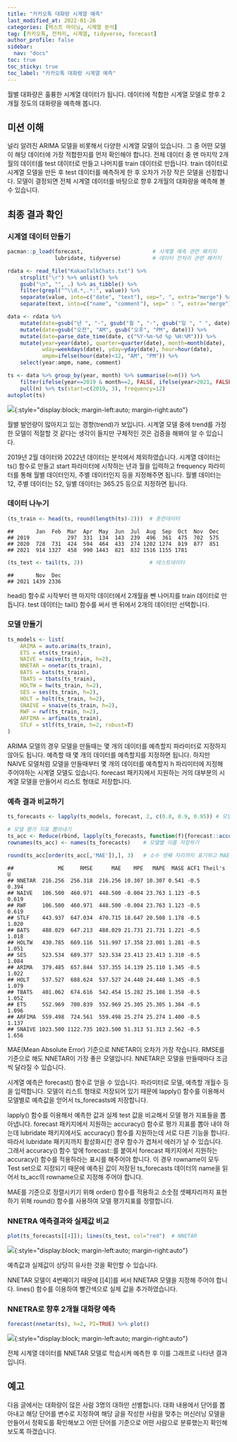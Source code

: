 ```yaml
---
title: "카카오톡 대화량 시계열 예측"
last_modified_at: 2022-01-26
categories: [텍스트 마이닝, 시계열 분석]
tag: [카카오톡, 전처리, 시계열, tidyverse, forecast]
author_profile: false
sidebar:
  nav: "docs"
toc: true
toc_sticky: true
toc_label: "카카오톡 대화량 시계열 예측"
---
```

<div class="notice--success">
월별 대화량은 훌륭한 시계열 데이터가 됩니다. 데이터에 적합한 시계열 모델로 향후 2개월 정도의 대화량을 예측해 봅니다.
</div>

## 미션 이해

널리 알려진 ARIMA 모델을 비롯해서 다양한 시계열 모델이 있습니다. 그 중
어떤 모델이 해당 데이터에 가장 적합한지를 먼저 확인해야 합니다. 전체
데이터 중 맨 마지막 2개월의 데이터를 test 데이터로 만들고 나머지를 train
데이터로 만듭니다. train 데이터로 시계열 모델을 만든 후 test 데이터를
예측하게 한 후 오차가 가장 작은 모델을 선정합니다. 모델이 결정되면 전체
시계열 데이터를 바탕으로 향후 2개월의 대화량을 예측해 볼 수 있습니다.

## 최종 결과 확인

### 시계열 데이터 만들기

``` r
pacman::p_load(forecast,                      # 시계열 예측 관련 패키지
               lubridate, tidyverse)          # 데이터 전처리 관련 패키지

rdata <- read_file("KakaoTalkChats.txt") %>%                                 # txt 파일 읽어오기
    strsplit("\r") %>% unlist() %>%                                          # 같은 사람의 글은 한 줄로
    gsub("\n", "", .) %>% as_tibble() %>%                                    # 줄바꿈 없애기
    filter(grepl("^\\d.*,.*:", value)) %>%                                   # 숫자시작 , : 있는 것만
    separate(value, into=c("date", "text"), sep=", ", extra="merge") %>%     # 날짜와 글 분리
    separate(text, into=c("name", "comment"), sep=" : ", extra="merge")       # 이름과 글 내용 분리

data <- rdata %>% 
    mutate(date=gsub("년 ", "-", gsub("월 ", "-", gsub("일 ", " ", date)))) %>%
    mutate(date=gsub("오전", "AM", gsub("오후", "PM", date))) %>%
    mutate(date=parse_date_time(date, c("%Y-%m-%d %p %H:%M"))) %>%      # 날짜 형식으로
    mutate(year=year(date), quarter=quarter(date), month=month(date),   # 년, 분기, 월 변수 만들기
           wday=weekdays(date), yday=yday(date), hour=hour(date),       # 요일, 일수, 시간 변수 만들기
           ampm=ifelse(hour(date)<12, "AM", "PM")) %>%                  # 오전 오후 변수 만들기
    select(year:ampm, name, comment)

ts <- data %>% group_by(year, month) %>% summarise(n=n()) %>% 
    filter(ifelse(year==2019 & month==2, FALSE, ifelse(year>2021, FALSE, TRUE))) %>% 
    pull(n) %>% ts(start=c(2019, 3), frequency=12)
autoplot(ts)
```

![](https://raw.githubusercontent.com/cysics/cysics.github.io/master/_posts/2022-01-25-kakaotalk-time-series_files/figure-gfm/making_ts-1.png){:style="display:block; margin-left:auto; margin-right:auto"}

월별 발언량이 많아지고 있는 경향(trend)가 보입니다. 시계열 모델 중에
trend를 가정한 모델이 적절할 것 같다는 생각이 들지만 구체적인 것은
검증을 해봐야 알 수 있습니다.

2019년 2월 데이터와 2022년 데이터는 분석에서 제외하였습니다. 시계열
데이터는 ts() 함수로 만들고 start 파라미터에 시작하는 년과 월을 입력하고
frequency 파라미터를 통해 월별 데이터인지, 주별 데이터인지 등을
지정해주면 됩니다. 월별 데이터는 12, 주별 데이터는 52, 일별 데이터는
365.25 등으로 지정하면 됩니다.

### 데이터 나누기

``` r
(ts_train <- head(ts, round(length(ts)-2)))  # 훈련데이터
```

    ##       Jan  Feb  Mar  Apr  May  Jun  Jul  Aug  Sep  Oct  Nov  Dec
    ## 2019            297  331  134  143  239  496  361  475  702  575
    ## 2020  728  731  424  594  464  433  274 1202 1274  819  877  851
    ## 2021  914 1327  458  990 1443  821  832 1516 1155 1781

``` r
(ts_test <- tail(ts, 2))                     # 테스트데이터
```

    ##       Nov  Dec
    ## 2021 1439 2336

head() 함수로 시작부터 맨 마지막 데이터에서 2개월을 뺀 나머지를 train
데이터로 만듭니다. test 데이터는 tail() 함수를 써서 맨 뒤에서 2개의
데이터만 선택합니다.

### 모델 만들기

``` r
ts_models <- list(
    ARIMA = auto.arima(ts_train),
    ETS = ets(ts_train),
    NAIVE = naive(ts_train, h=2),    
    NNETAR = nnetar(ts_train),      
    BATS = bats(ts_train),           
    TBATS = tbats(ts_train),        
    HOLTW = hw(ts_train, h=2),  
    SES = ses(ts_train, h=2), 
    HOLT = holt(ts_train, h=2),     
    SNAIVE = snaive(ts_train, h=2),
    RWF = rwf(ts_train, h=2),       
    ARFIMA = arfima(ts_train),
    STLF = stlf(ts_train, h=2, robust=T)
)
```

ARIMA 모델의 경우 모델을 만들때는 몇 개의 데이터를 예측할지 파라미터로
지정하지 않아도 됩니다. 예측할 때 몇 개의 데이터를 예측할지를 지정하면
됩니다. 하지만 NAIVE 모델처럼 모델을 만들때부터 몇 개의 데이터를
예측할지 h 파리미터에 지정해 주어야하는 시계열 모델도 있습니다. forecast
패키지에서 지원하는 거의 대부분의 시계열 모델을 만들어서 리스트 형태로
저장합니다.

### 예측 결과 비교하기

``` r
ts_forecasts <- lapply(ts_models, forecast, 2, c(0.8, 0.9, 0.95)) # 모델 적용해서 예측하기

# 모델 평가 지표 뽑아내기
ts_acc <- Reduce(rbind, lapply(ts_forecasts, function(f){forecast::accuracy(f, ts_test)[2, , drop=F]}))
rownames(ts_acc) <- names(ts_forecasts)    # 모델별 이름 저장하기

round(ts_acc[order(ts_acc[,'MAE']),], 3)   # 소수 셋째 자리까지 표기하고 MAE를 기준으로 정렬하기
```

    ##              ME     RMSE      MAE    MPE   MAPE  MASE ACF1 Theil's U
    ## NNETAR  216.256  256.318  216.256 10.307 10.307 0.541 -0.5     0.394
    ## NAIVE   106.500  460.971  448.500 -0.004 23.763 1.123 -0.5     0.619
    ## RWF     106.500  460.971  448.500 -0.004 23.763 1.123 -0.5     0.619
    ## STLF    443.937  647.034  470.715 18.647 20.508 1.178 -0.5     1.020
    ## BATS    488.029  647.213  488.029 21.731 21.731 1.221 -0.5     1.018
    ## HOLTW   430.785  669.116  511.997 17.358 23.001 1.281 -0.5     1.051
    ## SES     523.534  689.377  523.534 23.413 23.413 1.310 -0.5     1.084
    ## ARIMA   379.485  657.844  537.355 14.139 25.110 1.345 -0.5     1.022
    ## HOLT    537.527  688.624  537.527 24.440 24.440 1.345 -0.5     1.079
    ## TBATS   401.062  674.616  542.454 15.282 25.108 1.358 -0.5     1.052
    ## ETS     552.969  700.839  552.969 25.305 25.305 1.384 -0.5     1.096
    ## ARFIMA  559.498  724.561  559.498 25.274 25.274 1.400 -0.5     1.137
    ## SNAIVE 1023.500 1122.735 1023.500 51.313 51.313 2.562 -0.5     1.656

MAE(Mean Absolute Error) 기준으로 NNETAR이 오차가 가장 작습니다. RMSE를
기준으로 해도 NNETAR이 가장 좋은 모델입니다. NNETAR은 모델을 만들때마다
조금씩 달라질 수 있습니다.

시계열 예측은 forecast() 함수로 얻을 수 있습니다. 파라미터로 모델,
예측할 개월수 등을 입력합니다. 모델이 리스트 형태로 저장되어 있기 때문에
lapply() 함수를 이용해서 모델별로 예측값을 얻어서 ts\_forecasts에
저장합니다.

lapply() 함수를 이용해서 예측한 값과 실제 test 값을 비교해서 모델 평가
지표들을 뽑아냅니다. forecast 패키지에서 지원하는 accuracy() 함수로 평가
지표를 뽑아 내야 하는데 lubridate 패키지에서도 accuracy() 함수를
지원하는데 서로 다른 기능을 합니다. 따라서 lubridate 패키지까지
활성화시킨 경우 함수가 겹쳐서 에러가 날 수 있습니다. 그래서 accuracy()
함수 앞에 forecast::를 붙여서 forecast 패키지에서 지원하는 accuracy()
함수를 적용하라는 표시를 해주어야 합니다. 이 경우 rowname이 모두 Test
set으로 지정되기 때문에 예측된 값이 저장된 ts\_forecasts 데이터의 name을
읽어서 ts\_acc의 rowname으로 지정해 주어야 합니다.

MAE를 기준으로 정렬시키기 위해 order() 함수를 적용하고 소숫점
셋째자리까지 표현하기 위해 round() 함수를 사용하여 모델 평가지표를
정렬합니다.

### NNETRA 예측결과와 실제값 비교

``` r
plot(ts_forecasts[[4]]); lines(ts_test, col="red")  # NNETAR
```

![](https://raw.githubusercontent.com/cysics/cysics.github.io/master/_posts/2022-01-25-kakaotalk-time-series_files/figure-gfm/nnetar-1.png){:style="display:block; margin-left:auto; margin-right:auto"}

예측값과 실제값이 상당히 유사한 것을 확인할 수 있습니다.

NNETAR 모델이 4번째이기 때문에 \[\[4\]\]를 써서 NNETAR 모델을 지정해
주어야 합니다. lines() 함수를 이용하여 빨간색으로 실제 값을
추가하였습니다.

### NNETRA로 향후 2개월 대화량 예측

``` r
forecast(nnetar(ts), h=2, PI=TRUE) %>% plot()
```

![](https://raw.githubusercontent.com/cysics/cysics.github.io/master/_posts/2022-01-25-kakaotalk-time-series_files/figure-gfm/nnetar_all-1.png){:style="display:block; margin-left:auto; margin-right:auto"}

전체 시계열 데이터를 NNETAR 모델로 학습시켜 예측한 후 이를 그래프로
나타낸 결과입니다.

## 예고

다음 글에서는 대화량이 많은 사람 3명의 대하만 선별합니다. 대화 내용에서
단어를 뽑아내고 해당 단어를 변수로 지정하여 해당 글을 작성한 사람을
맞추는 머신러닝 모델을 만들어서 정확도를 확인해보고 어떤 단어를 기준으로
어떤 사람으로 분류했는지 확인해 보도록 하겠습니다.
